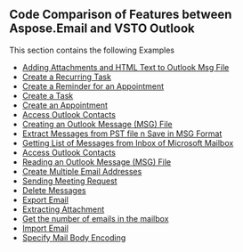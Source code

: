 ## Code Comparison of Features between Aspose.Email and VSTO Outlook

This section contains the following Examples
* [Adding Attachments and HTML Text to Outlook Msg File](Adding%20Attachments%20and%20HTML%20Text%20to%20Outlook%20Msg%20File)
* [Create a Recurring Task](Create%20a%20Recurring%20Task)
* [Create a Reminder for an Appointment](Create%20a%20Reminder%20for%20an%20Appointment)
* [Create a Task](Create%20a%20Task)
* [Create an Appointment](Create%20an%20Appointment)
* [Access Outlook Contacts](Programmatically%20Access%20Outlook%20Contacts)
* [Creating an Outlook Message (MSG) File](Creating%20an%20Outlook%20Message%20(MSG)%20File)
* [Extract Messages from PST file n Save in MSG Format](Extract%20Messages%20from%20PS%20file%20and%20Save%20in%20MSG%20Format)
* [Getting List of Messages from Inbox of Microsoft Mailbox](Getting%20List%20of%20Messages%20from%20Inbox%20of%20Microsoft%20Mailbox)
* [Access Outlook Contacts](Programmatically%20Access%20Outlook%20Contacts)
* [Reading an Outlook Message (MSG) File](Reading%20an%20Outlook%20Message%20(MSG)%20File)
* [Create Multiple Email Addresses](Create%20Multiple%20Email%20Addresses)
* [Sending Meeting Request](Sending%20Meeting%20Request)
* [Delete Messages](Delete%20Messages)
* [Export Email](Export%20Email)
* [Extracting Attachment](Extracting%20Attachment)
* [Get the number of emails in the mailbox](Get%20the%20number%20of%20emails%20in%20the%20mailbox)
* [Import Email](Import%20Email)
* [Specify Mail Body Encoding](Specify%20Mail%20Body%20Encoding)
